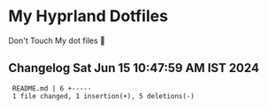 # My Hyprland Dotfiles
  Don't Touch My dot files 🙂
 
 
## Changelog Sat Jun 15 10:47:59 AM IST 2024
```
 README.md | 6 +-----
 1 file changed, 1 insertion(+), 5 deletions(-)
```
 
